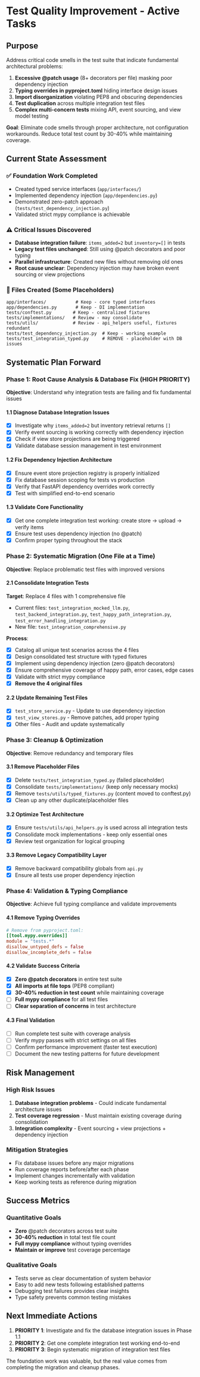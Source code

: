 # Test Quality Improvement - Active Tasks

## Purpose

Address critical code smells in the test suite that indicate fundamental architectural problems:

1. **Excessive @patch usage** (8+ decorators per file) masking poor dependency injection
2. **Typing overrides in pyproject.toml** hiding interface design issues
3. **Import disorganization** violating PEP8 and obscuring dependencies
4. **Test duplication** across multiple integration test files
5. **Complex multi-concern tests** mixing API, event sourcing, and view model testing

**Goal**: Eliminate code smells through proper architecture, not configuration workarounds. Reduce total test count by 30-40% while maintaining coverage.

## Current State Assessment

### ✅ Foundation Work Completed
- Created typed service interfaces (`app/interfaces/`)
- Implemented dependency injection (`app/dependencies.py`)
- Demonstrated zero-patch approach (`tests/test_dependency_injection.py`)
- Validated strict mypy compliance is achievable

### ⚠️ Critical Issues Discovered
- **Database integration failure**: `items_added=2` but `inventory=[]` in tests
- **Legacy test files unchanged**: Still using @patch decorators and poor typing
- **Parallel infrastructure**: Created new files without removing old ones
- **Root cause unclear**: Dependency injection may have broken event sourcing or view projections

### 📁 Files Created (Some Placeholders)
```
app/interfaces/           # Keep - core typed interfaces
app/dependencies.py       # Keep - DI implementation
tests/conftest.py        # Keep - centralized fixtures
tests/implementations/   # Review - may consolidate
tests/utils/             # Review - api_helpers useful, fixtures redundant
tests/test_dependency_injection.py  # Keep - working example
tests/test_integration_typed.py     # REMOVE - placeholder with DB issues
```

## Systematic Plan Forward

### Phase 1: Root Cause Analysis & Database Fix (HIGH PRIORITY)
**Objective**: Understand why integration tests are failing and fix fundamental issues

#### 1.1 Diagnose Database Integration Issues
- [x] Investigate why `items_added=2` but inventory retrieval returns `[]`
- [x] Verify event sourcing is working correctly with dependency injection
- [x] Check if view store projections are being triggered
- [x] Validate database session management in test environment

#### 1.2 Fix Dependency Injection Architecture
- [x] Ensure event store projection registry is properly initialized
- [x] Fix database session scoping for tests vs production
- [x] Verify that FastAPI dependency overrides work correctly
- [x] Test with simplified end-to-end scenario

#### 1.3 Validate Core Functionality
- [x] Get one complete integration test working: create store → upload → verify items
- [x] Ensure test uses dependency injection (no @patch)
- [x] Confirm proper typing throughout the stack

### Phase 2: Systematic Migration (One File at a Time)
**Objective**: Replace problematic test files with improved versions

#### 2.1 Consolidate Integration Tests
**Target**: Replace 4 files with 1 comprehensive file
- Current files: `test_integration_mocked_llm.py`, `test_backend_integration.py`, `test_happy_path_integration.py`, `test_error_handling_integration.py`
- New file: `test_integration_comprehensive.py`

**Process**:
- [x] Catalog all unique test scenarios across the 4 files
- [x] Design consolidated test structure with typed fixtures
- [x] Implement using dependency injection (zero @patch decorators)
- [x] Ensure comprehensive coverage of happy path, error cases, edge cases
- [x] Validate with strict mypy compliance
- [x] **Remove the 4 original files**

#### 2.2 Update Remaining Test Files
- [x] `test_store_service.py` - Update to use dependency injection
- [x] `test_view_stores.py` - Remove patches, add proper typing
- [x] Other files - Audit and update systematically

### Phase 3: Cleanup & Optimization
**Objective**: Remove redundancy and temporary files

#### 3.1 Remove Placeholder Files
- [x] Delete `tests/test_integration_typed.py` (failed placeholder)
- [x] Consolidate `tests/implementations/` (keep only necessary mocks)
- [x] Remove `tests/utils/typed_fixtures.py` (content moved to conftest.py)
- [x] Clean up any other duplicate/placeholder files

#### 3.2 Optimize Test Architecture
- [x] Ensure `tests/utils/api_helpers.py` is used across all integration tests
- [x] Consolidate mock implementations - keep only essential ones
- [x] Review test organization for logical grouping

#### 3.3 Remove Legacy Compatibility Layer
- [x] Remove backward compatibility globals from `api.py`
- [x] Ensure all tests use proper dependency injection

### Phase 4: Validation & Typing Compliance
**Objective**: Achieve full typing compliance and validate improvements

#### 4.1 Remove Typing Overrides
```toml
# Remove from pyproject.toml:
[[tool.mypy.overrides]]
module = "tests.*"
disallow_untyped_defs = false
disallow_incomplete_defs = false
```

#### 4.2 Validate Success Criteria
- [x] **Zero @patch decorators** in entire test suite
- [x] **All imports at file tops** (PEP8 compliant)
- [x] **30-40% reduction in test count** while maintaining coverage
- [ ] **Full mypy compliance** for all test files
- [ ] **Clear separation of concerns** in test architecture

#### 4.3 Final Validation
- [ ] Run complete test suite with coverage analysis
- [ ] Verify mypy passes with strict settings on all files
- [ ] Confirm performance improvement (faster test execution)
- [ ] Document the new testing patterns for future development

## Risk Management

### High Risk Issues
1. **Database integration problems** - Could indicate fundamental architecture issues
2. **Test coverage regression** - Must maintain existing coverage during consolidation
3. **Integration complexity** - Event sourcing + view projections + dependency injection

### Mitigation Strategies
- Fix database issues before any major migrations
- Run coverage reports before/after each phase
- Implement changes incrementally with validation
- Keep working tests as reference during migration

## Success Metrics

### Quantitative Goals
- **Zero** @patch decorators across test suite
- **30-40% reduction** in total test file count
- **Full mypy compliance** without typing overrides
- **Maintain or improve** test coverage percentage

### Qualitative Goals
- Tests serve as clear documentation of system behavior
- Easy to add new tests following established patterns
- Debugging test failures provides clear insights
- Type safety prevents common testing mistakes

## Next Immediate Actions

1. **PRIORITY 1**: Investigate and fix the database integration issues in Phase 1.1
2. **PRIORITY 2**: Get one complete integration test working end-to-end
3. **PRIORITY 3**: Begin systematic migration of integration test files

The foundation work was valuable, but the real value comes from completing the migration and cleanup phases.
